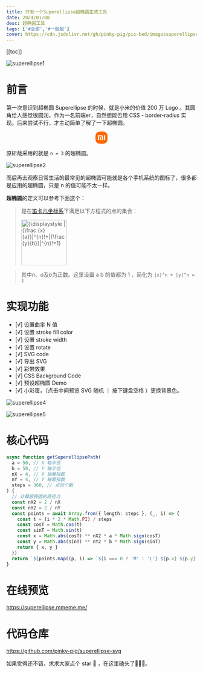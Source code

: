 ```yaml
---
title: 开发一个Superellipse超椭圆生成工具
date: 2024/01/08
desc: 超椭圆工具
tags: ['#全部','#一般般']
cover: https://cdn.jsdelivr.net/gh/pinky-pig/pic-bed/imagessuperellipse1.awebp
---
```


[[toc]]

![superellipse1](https://cdn.jsdelivr.net/gh/pinky-pig/pic-bed/imagessuperellipse1.awebp)

# 前言

第一次意识到超椭圆 Superellipse 的时候，就是小米的价值 200 万 Logo 。其圆角给人感觉很圆润，作为一名前端er，自然想能否用 CSS - border-radius 实现。后来尝试不行，才主动简单了解了一下超椭圆。

<p align="center">

  <svg xmlns="http://www.w3.org/2000/svg" width="32" height="32" viewBox="0 0 24 24">
    <path
      fill="#FF6800"
      d="M12 0C8.016 0 4.756.255 2.493 2.516C.23 4.776 0 8.033 0 12.012c0 3.98.23 7.235 2.494 9.497C4.757 23.77 8.017 24 12 24c3.983 0 7.243-.23 9.506-2.491C23.77 19.247 24 15.99 24 12.012c0-3.984-.233-7.243-2.502-9.504C19.234.252 15.978 0 12 0zM4.906 7.405h5.624c1.47 0 3.007.068 3.764.827c.746.746.827 2.233.83 3.676v4.54a.15.15 0 0 1-.152.147h-1.947a.15.15 0 0 1-.152-.148V11.83c-.002-.806-.048-1.634-.464-2.051c-.358-.36-1.026-.441-1.72-.458H7.158a.15.15 0 0 0-.151.147v6.98a.15.15 0 0 1-.152.148H4.906a.15.15 0 0 1-.15-.148V7.554a.15.15 0 0 1 .15-.149zm12.131 0h1.949a.15.15 0 0 1 .15.15v8.892a.15.15 0 0 1-.15.148h-1.949a.15.15 0 0 1-.151-.148V7.554a.15.15 0 0 1 .151-.149zM8.92 10.948h2.046c.083 0 .15.066.15.147v5.352a.15.15 0 0 1-.15.148H8.92a.15.15 0 0 1-.152-.148v-5.352a.15.15 0 0 1 .152-.147Z"
    >
    </path>
  </svg>

</p>

原研哉采用的就是 `n = 3` 的超椭圆。

![superellipse2](https://cdn.jsdelivr.net/gh/pinky-pig/pic-bed/imagessuperellipse2.awebp)

而后再去观察日常生活的最常见的超椭圆可能就是各个手机系统的图标了，很多都是应用的超椭圆，只是 n 的值可能不太一样。

**超椭圆**的定义可以参考下面这个：

> 是在[笛卡儿坐标系](https://zh.wikipedia.org/wiki/%E7%AC%9B%E5%8D%A1%E5%84%BF%E5%9D%90%E6%A0%87%E7%B3%BB '笛卡儿坐标系')下满足以下方程式的点的集合：
>
> <img src="https://cdn.jsdelivr.net/gh/pinky-pig/pic-bed/imagesdikaer.svg" style="width: 120px"  alt="{\displaystyle |{\frac {x}{a}}|^{n}!+|{\frac {y}{b}}|^{n}!=1}" align=center />

> 其中*n*、*a*及*b*为正数。这里设置 a b 的值都为 1 ，简化为 `|x|^n + |y|^n = 1`

# 实现功能

- [√] 设置曲率 N 值
- [√] 设置 stroke fill color
- [√] 设置 stroke width
- [√] 设置 rotate
- [√] SVG code
- [√] 导出 SVG
- [√] 彩带效果
- [√] CSS Background Code
- [√] 预设超椭圆 Demo
- [√] 小彩蛋，（点击中间预览 SVG 随机 ｜ 按下键盘空格 ）更换背景色。

![superellipse4](https://cdn.jsdelivr.net/gh/pinky-pig/pic-bed/imagessuperellipse4.awebp)

![superellipse5](https://cdn.jsdelivr.net/gh/pinky-pig/pic-bed/imagessuperellipse5.awebp)

# 核心代码

```ts
async function getSuperellipsePath(
  a = 50, // X 轴半径
  b = 50, // Y 轴半径
  nX = 4, // X 轴幂指数
  nY = 4, // Y 轴幂指数
  steps = 360, // 点的个数
) {
  // 计算超椭圆的路径点
  const nX2 = 2 / nX
  const nY2 = 2 / nY
  const points = await Array.from({ length: steps }, (_, i) => {
    const t = (i * 2 * Math.PI) / steps
    const cosT = Math.cos(t)
    const sinT = Math.sin(t)
    const x = Math.abs(cosT) ** nX2 * a * Math.sign(cosT)
    const y = Math.abs(sinT) ** nY2 * b * Math.sign(sinT)
    return { x, y }
  })
  return `${points.map((p, i) => `${i === 0 ? 'M' : 'L'} ${p.x} ${p.y}`).join(' ')} Z`
}
```

# 在线预览

https://superellipse.mmeme.me/

# 代码仓库

https://github.com/pinky-pig/superellipse-svg

如果觉得还不错，求求大家点个 star 🌟 ，在这里磕头了🙇🙇🙇。
